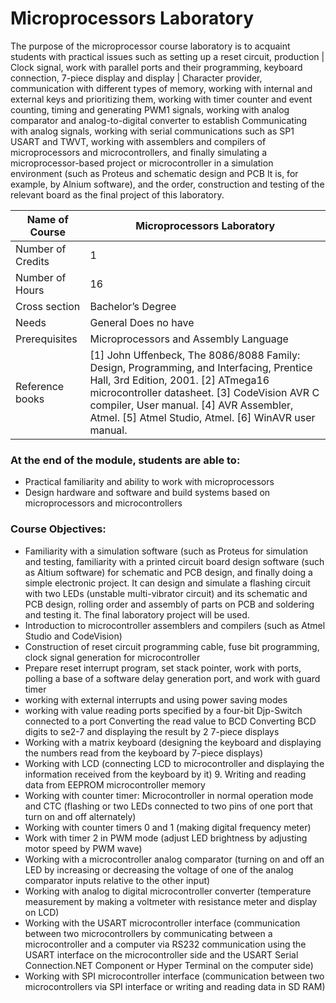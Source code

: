 
# Microprocessors Laboratory

The purpose of the microprocessor course laboratory is to acquaint students with practical issues such as setting up a reset circuit, production | Clock signal, work with parallel ports and their programming, keyboard connection, 7-piece display and display | Character provider, communication with different types of memory, working with internal and external keys and prioritizing them, working with timer counter and event counting, timing and generating PWM1 signals, working with analog comparator and analog-to-digital converter to establish Communicating with analog signals, working with serial communications such as SP1 USART and TWVT, working with assemblers and compilers of microprocessors and microcontrollers, and finally simulating a microprocessor-based project or microcontroller in a simulation environment (such as Proteus and schematic design and PCB It is, for example, by Alnium software), and the order, construction and testing of the relevant board as the final project of this laboratory.

| Name of Course |	Microprocessors Laboratory |
|---|---|
| Number of Credits | 1 |
| Number of Hours | 16 | 
| Cross section | Bachelor’s Degree | 
| Needs | General Does no have |
| Prerequisites | Microprocessors and Assembly Language | 
| Reference books | [1] John Uffenbeck, The 8086/8088 Family: Design, Programming, and Interfacing, Prentice Hall, 3rd Edition, 2001. [2] ATmega16 microcontroller datasheet. [3] CodeVision AVR C compiler, User manual. [4] AVR Assembler, Atmel. [5] Atmel Studio, Atmel. [6] WinAVR user manual. | 

### At the end of the module, students are able to:

- Practical familiarity and ability to work with microprocessors
- Design hardware and software and build systems based on microprocessors and microcontrollers


### Course Objectives:

- Familiarity with a simulation software (such as Proteus for simulation and testing, familiarity with a printed circuit board design software (such as Altium software) for schematic and PCB design, and finally doing a simple electronic project. It can design and simulate a flashing circuit with two LEDs (unstable multi-vibrator circuit) and its schematic and PCB design, rolling order and assembly of parts on PCB and soldering and testing it. The final laboratory project will be used.
- Introduction to microcontroller assemblers and compilers (such as Atmel Studio and CodeVision) 
- Construction of reset circuit programming cable, fuse bit programming, clock signal generation for microcontroller
- Prepare reset interrupt program, set stack pointer, work with ports, polling a base of a software delay generation port, and work with guard timer
- working with external interrupts and using power saving modes
- working with value reading ports specified by a four-bit Djp-Switch connected to a port Converting the read value to BCD Converting BCD digits to se2-7 and displaying the result by 2 7-piece displays
- Working with a matrix keyboard (designing the keyboard and displaying the numbers read from the keyboard by 7-piece displays)
- Working with LCD (connecting LCD to microcontroller and displaying the information received from the keyboard by it) 9. Writing and reading data from EEPROM microcontroller memory
- Working with counter timer: Microcontroller in normal operation mode and CTC (flashing or two LEDs connected to two pins of one port that turn on and off alternately)
- Working with counter timers 0 and 1 (making digital frequency meter)
- Work with timer 2 in PWM mode (adjust LED brightness by adjusting motor speed by PWM wave)
- Working with a microcontroller analog comparator (turning on and off an LED by increasing or decreasing the voltage of one of the analog comparator inputs relative to the other input)
- Working with analog to digital microcontroller converter (temperature measurement by making a voltmeter with resistance meter and display on LCD)
- Working with the USART microcontroller interface (communication between two microcontrollers by communicating between a microcontroller and a computer via RS232 communication using the USART interface on the microcontroller side and the USART Serial Connection.NET Component or Hyper Terminal on the computer side)
- Working with SPI microcontroller interface (communication between two microcontrollers via SPI interface or writing and reading data in SD RAM)		
		
		
		